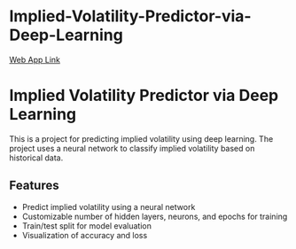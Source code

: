 # Implied-Volatility-Predictor-via-Deep-Learning
[Web App Link](https://kuanlinbilly-implied-volatility-predictor-via-deep-l-app-d3yr2f.streamlit.app/)

# Implied Volatility Predictor via Deep Learning

This is a project for predicting implied volatility using deep learning. The project uses a neural network to classify implied volatility based on historical data. 

## Features

- Predict implied volatility using a neural network
- Customizable number of hidden layers, neurons, and epochs for training
- Train/test split for model evaluation
- Visualization of accuracy and loss
 

